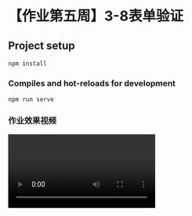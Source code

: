 # 【作业第五周】3-8表单验证

## Project setup
```
npm install
```

### Compiles and hot-reloads for development
```
npm run serve
```

### 作业效果视频
![效果地址](https://yipanyangguang-1251741808.cos.ap-beijing.myqcloud.com/imooc/5week3-8.mp4)